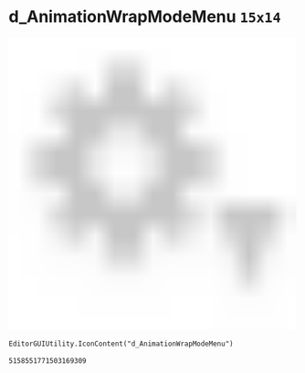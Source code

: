 # d_AnimationWrapModeMenu `15x14`
<img src="/img/d_AnimationWrapModeMenu.png" width=512 height=512>

``` CSharp
EditorGUIUtility.IconContent("d_AnimationWrapModeMenu")
```
```
5158551771503169309
```
